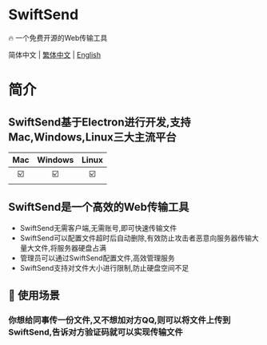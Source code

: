 # SwiftSend

🔥 一个免费开源的Web传输工具

简体中文 | [繁体中文](./README_CH_Hant.md) | [English](./README.md)

# 简介
## SwiftSend基于Electron进行开发,支持Mac,Windows,Linux三大主流平台

| Mac | Windows | Linux |
| :---: | :-------: | :-----: |
| ☑️ | ☑️ | ☑️ |

## SwiftSend是一个高效的Web传输工具
- SwiftSend无需客户端,无需账号,即可快速传输文件
- SwiftSend可以配置文件超时后自动删除,有效防止攻击者恶意向服务器传输大量大文件,将服务器硬盘占满
- 管理员可以通过SwiftSend配置文件,高效管理服务
- SwiftSend支持对文件大小进行限制,防止硬盘空间不足
## 🔮 使用场景
### 你想给同事传一份文件,又不想加对方QQ,则可以将文件上传到SwiftSend,告诉对方验证码就可以实现传输文件
